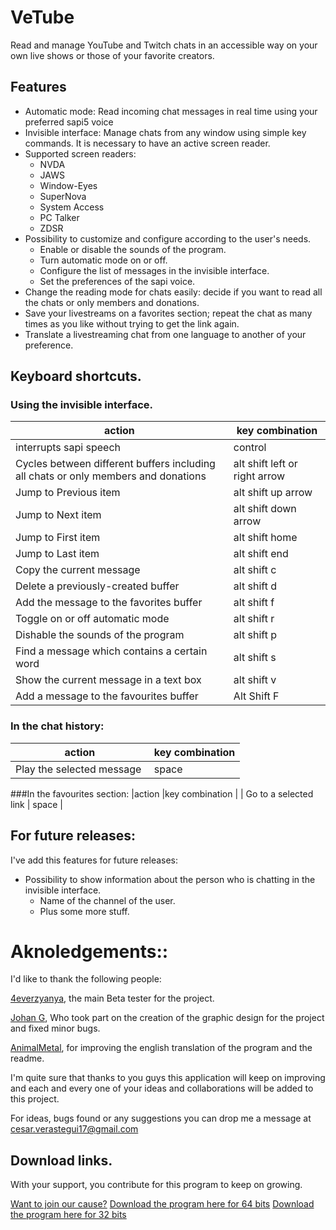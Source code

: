 # VeTube
Read and manage YouTube and Twitch  chats in an accessible way on your own live shows or those of your favorite creators.
## Features

- Automatic mode: Read incoming  chat messages in real time using your preferred sapi5 voice
- Invisible interface: Manage chats from any window using simple key commands. It is necessary to have an active screen reader.
- Supported screen readers:
  - NVDA
  - JAWS
  - Window-Eyes
  - SuperNova
  - System Access
  - PC Talker
  - ZDSR
- Possibility to customize and configure according to the user's needs.
  - Enable or disable the sounds of the program.
  - Turn automatic mode on or off.
  - Configure the list of messages in the invisible interface.
  - Set the preferences of the sapi voice.
- Change the reading mode for chats easily: decide if you want to read all the chats or only members and donations.
- Save your livestreams on a favorites section; repeat the chat as many times as you like without trying to get the link again.
- Translate a livestreaming chat from one language to another of your preference.

## Keyboard shortcuts.

### Using the invisible interface.
|action |key combination |
| ------------------------- | ------------- |
|interrupts sapi speech| control |
|Cycles between different buffers including all chats or only members and donations | alt shift left or right arrow |
|Jump to Previous item | alt shift up arrow |
|Jump to Next item | alt shift down arrow |
|Jump to First item | alt shift home |
|Jump to Last item | alt shift end |
|Copy the current message | alt shift c |
| Delete a previously-created buffer       | alt shift d           |
| Add the message to the favorites buffer      | alt shift f           |
|Toggle on or off automatic mode  | alt shift r |
| Dishable the sounds of the program      | alt shift p           |
| Find a message which contains a certain word      | alt shift s           |
|Show the current message in a text box |alt shift v |
|Add a message to the favourites buffer | Alt Shift F |
### In the chat history:
|action |key combination |
| ------------------------- | ------------- |
|Play the  selected message |space

###In the favourites section:
|action |key combination |
| Go to a selected link      | space            |

## For future releases:
I've add this features for future releases:
- Possibility to show information about the person who is chatting in the invisible interface.
  - Name of the channel of the user.
  - Plus some more stuff.

# Aknoledgements::
I'd like to thank the following people:

[4everzyanya](https://www.youtube.com/c/4everzyanya/),
the main Beta tester for the project.

[Johan G](https://github.com/JohanAnim),
Who took part on the creation of the graphic design for the project and fixed minor bugs.

[AnimalMetal](https://www.twitter.com/AnimalMetal),
for improving the english translation of the program and the readme.

I'm quite sure that thanks to you guys  this application will keep on improving and each and every one of your ideas and collaborations will be added  to this project.

For ideas, bugs found or any suggestions you can drop me a message at 
cesar.verastegui17@gmail.com
## Download links.
With your support, you contribute  for this program to keep on growing.

[Want to join our cause?](https://www.paypal.com/donate/?hosted_button_id=5ZV23UDDJ4C5U)
[Download the program here for 64 bits](https://github.com/metalalchemist/VeTube/releases/download/v2.8/VeTube-x64.zip)
[Download the program here for 32 bits](https://github.com/metalalchemist/VeTube/releases/download/v2.8/VeTube-x86.zip)

